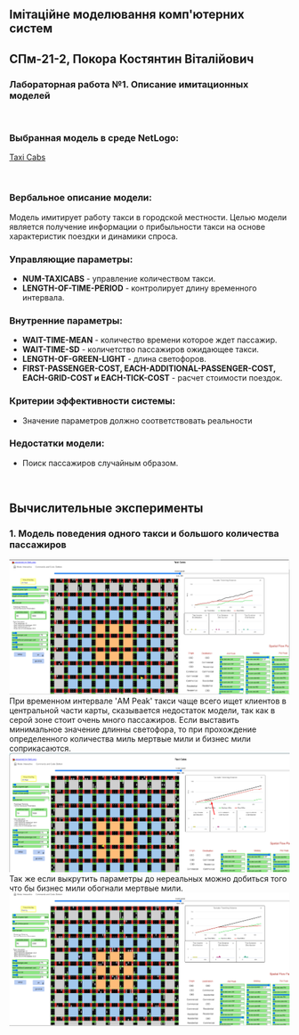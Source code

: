 ## Імітаційне моделювання комп'ютерних систем
## СПм-21-2, **Покора Костянтин Віталійович**
### Лабораторная работа №**1**. Описание имитационных моделей

<br>

### Выбранная модель в среде NetLogo:
[Taxi Cabs](https://www.netlogoweb.org/launch#https://www.netlogoweb.org/assets/modelslib/Sample%20Models/Social%20Science/Taxi%20Cabs.nlogo)

<br>

### Вербальное описание модели:
Модель имитирует работу такси в городской местности. Целью модели является получение информации о прибыльности такси на основе характеристик поездки и динамики спроса.

### Управляющие параметры:
- **NUM-TAXICABS** - управление количеством такси.
- **LENGTH-OF-TIME-PERIOD** - контролирует длину временного интервала.

### Внутренние параметры:
- **WAIT-TIME-MEAN** - количество времени которое ждет пассажир.
- **WAIT-TIME-SD** - количетство пассажиров ожидающее такси.
- **LENGTH-OF-GREEN-LIGHT** - длина светофоров.
- **FIRST-PASSENGER-COST, EACH-ADDITIONAL-PASSENGER-COST, EACH-GRID-COST и EACH-TICK-COST** - расчет стоимости поездок.

### Критерии эффективности системы:
- Значение параметров должно соответствовать реальности

### Недостатки модели:
- Поиск пассажиров случайным образом.

<br>

## Вычислительные эксперименты
### 1. Модель поведения одного такси и большого количества пассажиров
![Рисунок 1](Screenshot_1.png)
При временном интервале 'AM Peak' такси чаще всего ищет клиентов в центральной части карты, сказывается недостаток модели, так как в серой зоне стоит очень много пассажиров. 
Если выставить минимальное значение длинны светофора, то при прохождение определенного количества миль мертвые мили и бизнес мили соприкасаются.
![Рисунок 2](Screenshot_2.png)
Так же если выкрутить параметры до нереальных можно добиться того что бы бизнес мили обогнали мертвые мили.
![Рисунок 3](Screenshot_3.png)
